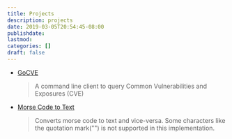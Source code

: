 ```yaml
---
title: Projects
description: projects
date: 2019-03-05T20:54:45-08:00
publishdate: 
lastmod: 
categories: []
draft: false
---
```


* [GoCVE](https://github.com/jimmyislive/gocve)

    >A command line client to query Common Vulnerabilities and Exposures (CVE)

* [Morse Code to Text](https://text2morse.jimmyislive.dev)

    >Converts morse code to text and vice-versa. Some characters like the quotation mark("") is not supported in this implementation.
